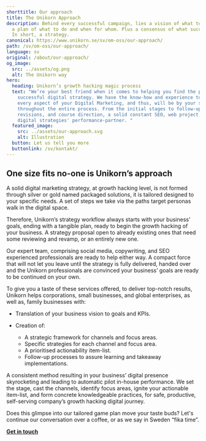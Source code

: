 ```yaml
---
shorttitle: Our approach
title: The Unikorn Approach
description: Behind every successful campaign, lies a vision of what to achieve,
  a plan of what to do and when for whom. Plus a consensus of what success is.
  In short, a strategy.
canonical: https://www.unikorn.se/sv/om-oss/our-approach/
path: /sv/om-oss/our-approach/
language: sv
original: /about/our-approach/
og_image:
  src: ../assets/og.png
  alt: The Unikorn way
hero:
  heading: Unikorn’s growth hacking magic process
  text: "We’re your best friend when it comes to helping you find the path to a
    successful digital strategy. We have the know-how and experience to handle
    every aspect of your Digital Marketing, and thus, will be by your side
    throughout the entire process. From the initial stages to follow-ups,
    revisions, and course direction, a solid constant SEO, web project and
    digital strategies' performance-partner. "
  featured_image:
    src: ../assets/our-approach.svg
    alt: Illustration
  button: Let us tell you more
  buttonlink: /sv/kontakt/
---
```

## One size fits no-one is Unikorn’s approach

A solid digital marketing strategy, at growth hacking level, is not formed through silver or gold named packaged solutions, it is tailored designed to your specific needs. A set of steps we take via the paths target personas walk in the digital space.

Therefore, Unikorn’s strategy workflow always starts with your business’ goals, ending with a tangible plan, ready to begin the growth hacking of your business. A strategy proposal open to already existing ones that need some reviewing and revamp, or an entirely new one.

Our expert team, comprising social media, copywriting, and SEO experienced professionals are ready to help either way. A compact force that will not let you leave until the strategy is fully delivered, handed over and the Unikorn professionals are convinced your business’ goals are ready to be continued on your own.

To give you a taste of these services offered, to deliver top-notch results, Unikorn helps corporations, small businesses, and global enterprises, as well as, family businesses with:

* Translation of your business vision to goals and KPIs.
* Creation of:

  * A strategic framework for channels and focus areas.
  * Specific strategies for each channel and focus area.
  * A prioritised actionability item-list.
  * Follow-up processes to assure learning and takeaway implementations.

A consistent method resulting in your business’ digital presence skyrocketing and leading to automatic pilot in-house performance. We set the stage, cast the channels, identify focus areas, ignite your actionable item-list, and form concrete knowledgeable practices, for safe, productive, self-serving company’s growth hacking digital journey.

Does this glimpse into our tailored game plan move your taste buds? Let's continue our conversation over a coffee, or as we say in Sweden “fika time”.

**[Get in touch](/sv/kontakt/)**
